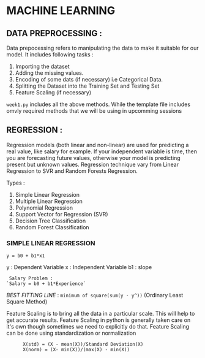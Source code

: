 # MACHINE LEARNING 

## DATA PREPROCESSING :
Data prepocessing refers to manipulating the data to make it suitable for our model.
It includes following tasks :
1. Importing the dataset
2. Adding the missing values.
3. Encoding of some dats (if necessary) i.e Categorical Data.
4. Splitting the Dataset into the Training Set and Testing Set
5. Feature Scaling (if necessary)

`week1.py` includes all the above methods. While the template file includes omvly required methods that we will be using in upcomming sessions

## REGRESSION :
Regression models (both linear and non-linear) are used for predicting a real value, like salary for example. If your independent variable is time, then you are forecasting future values, otherwise your model is predicting present but unknown values. Regression technique vary from Linear Regression to SVR and Random Forests Regression.

Types :
1. Simple Linear Regression
2. Multiple Linear Regression
3. Polynomial Regression
4. Support Vector for Regression (SVR)
5. Decision Tree Classification
6. Random Forest Classification

### SIMPLE LINEAR REGRESSION

`y = b0 + b1*x1`

y : Dependent Variable
x : Independent Variable
b1 : slope 

     Salary Problem :
    `Salary = b0 + b1*Experience`

*BEST FITTING LINE* : `minimum of square(sum(y - y^))` (Ordinary Least Square Method)

Feature Scaling is to bring all the data in a particular scale. This will help to get accurate results. Feature Scaling in python is generally taken care on it's own though sometimes we need to explicitly do that. Feature Scaling can be done using standardization or normalization

          X(std) = (X - mean(X))/Standard Deviation(X)
          X(norm) = (X- min(X))/(max(X) - min(X))





